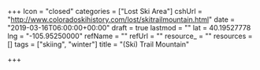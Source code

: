 +++
Icon = "closed"
categories = ["Lost Ski Area"]
cshUrl = "http://www.coloradoskihistory.com/lost/skitrailmountain.html"
date = "2019-03-16T06:00:00+00:00"
draft = true
lastmod = ""
lat = 40.19527778
lng = "-105.95250000"
refName = ""
refUrl = ""
resource_ = ""
resources = []
tags = ["skiing", "winter"]
title = "(Ski) Trail Mountain"

+++
